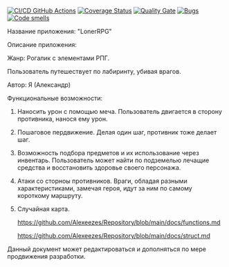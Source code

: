 [![CI/CD GitHub Actions](https://github.com/antonsemykin/gtest/actions/workflows/test-action.yml/badge.svg)](https://github.com/antonsemykin/-rep/.github/workflows/main.yml)
[![Coverage Status](https://coveralls.io/repos/antonsemykin/-rep/badge.svg?branch=main)](https://coveralls.io/github/antonsemykin/-rep?branch=main)
[![Quality Gate](https://sonarcloud.io/api/project_badges/measure?project=antonsemykin_-rep&metric=alert_status)](https://sonarcloud.io/dashboard?id=antonsemykin_-rep)
[![Bugs](https://sonarcloud.io/api/project_badges/measure?project=antonsemykin_-rep&metric=bugs)](https://sonarcloud.io/summary/new_code?id=antonsemykin_-rep)
[![Code smells](https://sonarcloud.io/api/project_badges/measure?project=antonsemykin_-rep&metric=code_smells)](https://sonarcloud.io/dashboard?id=antonsemykin_-rep)

Название приложения: "LonerRPG"

Описание приложения:

Жанр: Рогалик с элементами РПГ.

Пользователь путешествует по лабиринту, убивая врагов.

Автор: Я (Александр)

Функциональные возможности:
 1. Наносить урон с помощью меча. Пользователь двигается в сторону противника, нанося ему урон.
 2. Пошаговое пердвижение. Делая один шаг, противник тоже делает шаг.
 3. Возможность подбора предметов и их использование через инвентарь. Пользователь может найти по подземелью лечащие средства и восстановить здоровье своего персонажа. 
 4. Атаки со сторноы противников. Враги, обладая разными характеристиками, замечая героя, идут за ним по самому короткому маршруту.
 5. Случайная карта.

    https://github.com/Alexeezes/Repository/blob/main/docs/functions.md

    https://github.com/Alexeezes/Repository/blob/main/docs/struct.md
    
Данный документ может редактироваться и дополняться по мере продвижения разработки.
